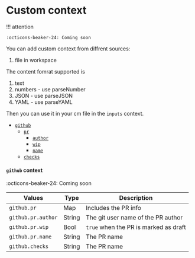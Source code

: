 # Custom context

!!! attention

    :octicons-beaker-24: Coming soon

You can add custom context from diffrent sources:
1. file in workspace

The content fomrat supported is
1. text
2. numbers - use parseNumber
3. JSON - use parseJSON
4. YAML - use parseYAML

Then you can use it in your cm file in the `inputs` context.


- [`github`](#pr-context)
    - [`pr`](#pr-context)
        - [`author`](#pr-context)
        - [`wip`](#pr-context)
        - [`name`](#pr-context)
    - [`checks`](#checks-context)


#### `github` context

:octicons-beaker-24: Coming soon

| Values      | Type      | Description                                                     |
| ------------|-----------|---------------------------------------------------------------- |
| `github.pr`       | Map      | Includes the PR info
| `github.pr.author`| String    | The git user name of the PR author
| `github.pr.wip`   | Bool      | `true` when the PR is marked as draft 
| `github.pr.name`  | String    | The PR name
| `github.checks`   | String    | The PR name